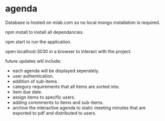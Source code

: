 # agenda

Database is hosted on mlab.com so no local mongo installation is required. 

npm install to install all dependancies.  

npm start to run the application. 

open localhost:3030 in a browser to interact with the project. 

future updates will include:
  * each agenda will be displayed seperately.  
  * user authentication.
  * addition of sub-items.
  * category requirements that all items are sorted into.
  * item due date.
  * assign items to specific users.
  * adding commments to items and sub-items.
  * archive the interactive agenda to static meeting minutes that are exported to pdf and distributed to users. 